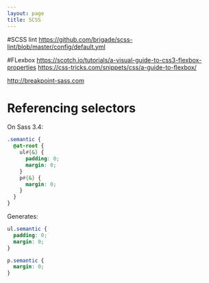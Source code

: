 ```yaml
---
layout: page
title: SCSS
---
```


#SCSS lint
https://github.com/brigade/scss-lint/blob/master/config/default.yml

#FLexbox
https://scotch.io/tutorials/a-visual-guide-to-css3-flexbox-properties
https://css-tricks.com/snippets/css/a-guide-to-flexbox/

http://breakpoint-sass.com

# Referencing selectors

On Sass 3.4:

```scss
.semantic {
  @at-root {
    ul#{&} {
      padding: 0;
      margin: 0;
    }
    p#{&} {
      margin: 0;
    }
  }
}
```

Generates:

```scss
ul.semantic {
  padding: 0;
  margin: 0;
}

p.semantic {
  margin: 0;
}
```
